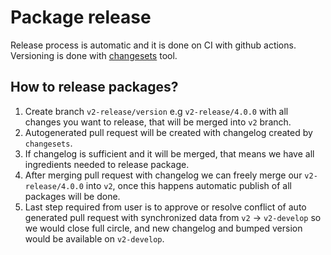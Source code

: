 # Package release

Release process is automatic and it is done on CI with github actions. Versioning is done with [changesets](https://github.com/changesets/changesets) tool.

## How to release packages?

1. Create branch `v2-release/version` e.g `v2-release/4.0.0` with all changes you want to release, that will be merged into `v2` branch.
2. Autogenerated pull request will be created with changelog created by `changesets`.
3. If changelog is sufficient and it will be merged, that means we have all ingredients needed to release package.
4. After merging pull request with changelog we can freely merge our `v2-release/4.0.0` into `v2`, once this happens automatic publish of all packages will be done.
5. Last step required from user is to approve or resolve conflict of auto generated pull request with synchronized data from `v2` -> `v2-develop` so we would close full circle, and new changelog and bumped version would be available on `v2-develop`.
